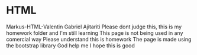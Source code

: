 # HTML
Markus-HTML-Valentin Gabriel Ajitariti
Please dont judge this, this is my homework folder and I'm still learning 
This page is not being used in any comercial way
Please understand this is homework
The page is made using the bootstrap library
God help me I hope this is good

